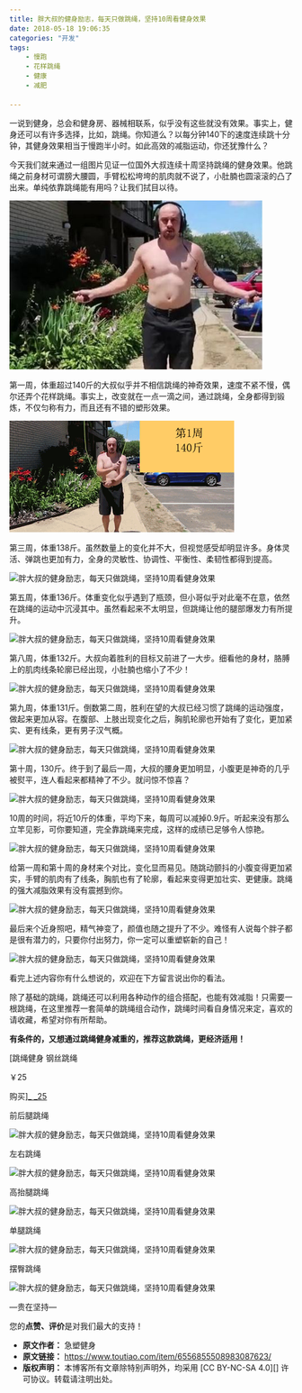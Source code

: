```yaml
---
title: 胖大叔的健身励志，每天只做跳绳，坚持10周看健身效果
date: 2018-05-18 19:06:35
categories: "开发"
tags:
	- 慢跑
	- 花样跳绳
	- 健康
	- 减肥

---
```


一说到健身，总会和健身房、器械相联系，似乎没有这些就没有效果。事实上，健身还可以有许多选择，比如，跳绳。你知道么？以每分钟140下的速度连续跳十分钟，其健身效果相当于慢跑半小时。如此高效的减脂运动，你还犹豫什么？


今天我们就来通过一组图片见证一位国外大叔连续十周坚持跳绳的健身效果。他跳绳之前身材可谓膀大腰圆，手臂松松垮垮的肌肉就不说了，小肚腩也圆滚滚的凸了出来。单纯依靠跳绳能有用吗？让我们拭目以待。

![胖大叔的健身励志，每天只做跳绳，坚持10周看健身效果][10]

第一周，体重超过140斤的大叔似乎并不相信跳绳的神奇效果，速度不紧不慢，偶尔还弄个花样跳绳。事实上，改变就在一点一滴之间，通过跳绳，全身都得到锻炼，不仅匀称有力，而且还有不错的塑形效果。

![胖大叔的健身励志，每天只做跳绳，坚持10周看健身效果][10 1]

第三周，体重138斤。虽然数量上的变化并不大，但视觉感受却明显许多。身体灵活、弹跳也更加有力，全身的灵敏性、协调性、平衡性、柔韧性都得到提高。

![胖大叔的健身励志，每天只做跳绳，坚持10周看健身效果][10 2]

第五周，体重136斤。体重变化似乎遇到了瓶颈，但小哥似乎对此毫不在意，依然在跳绳的运动中沉浸其中。虽然看起来不太明显，但跳绳让他的腿部爆发力有所提升。

![胖大叔的健身励志，每天只做跳绳，坚持10周看健身效果][10 3]

第八周，体重132斤。大叔向着胜利的目标又前进了一大步。细看他的身材，胳膊上的肌肉线条轮廓已经出现，小肚腩也缩小了不少！

![胖大叔的健身励志，每天只做跳绳，坚持10周看健身效果][10 4]

第九周，体重131斤。倒数第二周，胜利在望的大叔已经习惯了跳绳的运动强度，做起来更加从容。在腹部、上肢出现变化之后，胸肌轮廓也开始有了变化，更加紧实、更有线条，更有男子汉气概。

![胖大叔的健身励志，每天只做跳绳，坚持10周看健身效果][10 5]

第十周，130斤。终于到了最后一周，大叔的腰身更加明显，小腹更是神奇的几乎被熨平，连人看起来都精神了不少。就问惊不惊喜？

![胖大叔的健身励志，每天只做跳绳，坚持10周看健身效果][10 6]

10周的时间，将近10斤的体重，平均下来，每周可以减掉0.9斤。听起来没有那么立竿见影，可你要知道，完全靠跳绳来完成，这样的成绩已足够令人惊艳。

![胖大叔的健身励志，每天只做跳绳，坚持10周看健身效果][10 7]

给第一周和第十周的身材来个对比，变化显而易见。随跳动颤抖的小腹变得更加紧实，手臂的肌肉有了线条，胸肌也有了轮廓，看起来变得更加壮实、更健康。跳绳的强大减脂效果有没有震撼到你。

![胖大叔的健身励志，每天只做跳绳，坚持10周看健身效果][10 8]

最后来个近身照吧，精气神变了，颜值也随之提升了不少。难怪有人说每个胖子都是很有潜力的，只要你付出努力，你一定可以重塑崭新的自己！

![胖大叔的健身励志，每天只做跳绳，坚持10周看健身效果][10 9]

看完上述内容你有什么想说的，欢迎在下方留言说出你的看法。

除了基础的跳绳，跳绳还可以利用各种动作的组合搭配，也能有效减脂！只需要一根跳绳，在这里推荐一套简单的跳绳组合动作，跳绳时间看自身情况来定，喜欢的请收藏，希望对你有所帮助。

**有条件的，又想通过跳绳健身减重的，推荐这款跳绳，更经济适用！**

[跳绳健身 钢丝跳绳

￥25

购买][_ _25]

前后腿跳绳


![胖大叔的健身励志，每天只做跳绳，坚持10周看健身效果][10 10]

左右跳绳

![胖大叔的健身励志，每天只做跳绳，坚持10周看健身效果][10 11]

高抬腿跳绳

![胖大叔的健身励志，每天只做跳绳，坚持10周看健身效果][10 12]

单腿跳绳

![胖大叔的健身励志，每天只做跳绳，坚持10周看健身效果][10 13]

摆臀跳绳

![胖大叔的健身励志，每天只做跳绳，坚持10周看健身效果][10 14]

—贵在坚持—

您的**点赞、评价**是对我们最大的支持！


[10]: static/resources/crawler/AQIE-FJA3-Y7VN.jpg
[10 1]: static/resources/crawler/MZYJ-QF63-MYZE.gif
[10 2]: http://p1.pstatp.com/large/pgc-image/152663615008144812ee656
[10 3]: http://p3.pstatp.com/large/pgc-image/15266361506001fed1883b8
[10 4]: http://p3.pstatp.com/large/pgc-image/15266361502217c9d24d187
[10 5]: http://p1.pstatp.com/large/pgc-image/1526636150295566cd111d2
[10 6]: http://p3.pstatp.com/large/pgc-image/152663615038705f2d4c3d7
[10 7]: http://p1.pstatp.com/large/pgc-image/1526636150339861beee182
[10 8]: http://p9.pstatp.com/large/pgc-image/1526636150554f567a57ae8
[10 9]: http://p1.pstatp.com/large/pgc-image/1526636150543394ab97d8f
[_ _25]: https://s.click.taobao.com/t?e=m%3D2%26s%3DV16UlHYi6qUcQipKwQzePOeEDrYVVa64yK8Cckff7TVRAdhuF14FMXrIP4XQNBvjRitN3%2FurF3ylsz15bND7ZLSrHdiTfhSKwro%2BTxXzS%2BBlQ8wB2av92HEumm%2B6nHzy%2FZke2UF2aYD8es0mdV5hkwHGNUWbaxMgJhCkI1Qn1BPyfTA3gpfgrrphD37cUG4nMkpu%2F1RhrvM0ZaFt24mUrygAyGptrLH12WLaxcsRIWeTEK2w8s9HCnt1VRaDeEIOlY%2BozVfHDtrGDF1NzTQoPw%3D%3D
[10 10]: http://p3.pstatp.com/large/pgc-image/1526636151186216c05d95f
[10 11]: http://p3.pstatp.com/large/pgc-image/1526636151330bf47d4fee8
[10 12]: http://p3.pstatp.com/large/pgc-image/152663615143531d0aea958
[10 13]: http://p3.pstatp.com/large/pgc-image/15266361514253e584a74b2
[10 14]: http://p1.pstatp.com/large/pgc-image/1526636151556a5aeab8821
 *  **原文作者：** 急塑健身
 *  **原文链接：** https://www.toutiao.com/item/6556855508983087623/
 *  **版权声明：** 本博客所有文章除特别声明外，均采用 [CC BY-NC-SA 4.0][] 许可协议。转载请注明出处。

